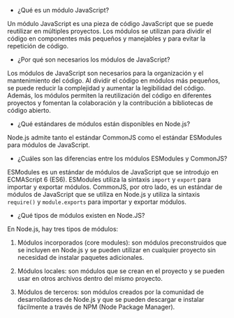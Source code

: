 
- ¿Qué es un módulo JavaScript?

Un módulo JavaScript es una pieza de código JavaScript que se puede reutilizar en múltiples proyectos. Los módulos se utilizan para dividir el código en componentes más pequeños y manejables y para evitar la repetición de código.

- ¿Por qué son necesarios los módulos de JavaScript?

Los módulos de JavaScript son necesarios para la organización y el mantenimiento del código. Al dividir el código en módulos más pequeños, se puede reducir la complejidad y aumentar la legibilidad del código. Además, los módulos permiten la reutilización del código en diferentes proyectos y fomentan la colaboración y la contribución a bibliotecas de código abierto.

- ¿Qué estándares de módulos están disponibles en Node.js?

Node.js admite tanto el estándar CommonJS como el estándar ESModules para módulos de JavaScript.

- ¿Cuáles son las diferencias entre los módulos ESModules y CommonJS?

ESModules es un estándar de módulos de JavaScript que se introdujo en ECMAScript 6 (ES6). ESModules utiliza la sintaxis `import` y `export` para importar y exportar módulos. CommonJS, por otro lado, es un estándar de módulos de JavaScript que se utiliza en Node.js y utiliza la sintaxis `require()` y `module.exports` para importar y exportar módulos.

- ¿Qué tipos de módulos existen en Node.JS?

En Node.js, hay tres tipos de módulos:

1. Módulos incorporados (core modules): son módulos preconstruidos que se incluyen en Node.js y se pueden utilizar en cualquier proyecto sin necesidad de instalar paquetes adicionales.

2. Módulos locales: son módulos que se crean en el proyecto y se pueden usar en otros archivos dentro del mismo proyecto.

3. Módulos de terceros: son módulos creados por la comunidad de desarrolladores de Node.js y que se pueden descargar e instalar fácilmente a través de NPM (Node Package Manager).